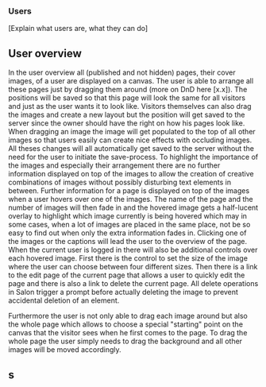 ### Users

[Explain what users are, what they can do]

## User overview
In the user overview all (published and not hidden) pages, their cover images, of a user are displayed on a canvas. The user is able to arrange all these pages just by dragging them around (more on DnD here [x.x]). The positions will be saved so that this page will look the same for all visitors and just as the user wants it to look like. Visitors themselves can also drag the images and create a new layout but the position will get saved to the server since the owner should have the right on how his pages look like.
When dragging an image the image will get populated to the top of all other images so that users easily can create nice effects with occluding images. All theses changes will all automatically get saved to the server without the need for the user to initiate the save-process.
To highlight the importance of the images and especially their arrangement there are no further information displayed on top of the images to allow the creation of creative combinations of images without possibly disturbing text elements in between.
Further information for a page is displayed on top of the images when a user hovers over one of the images. The name of the page and the number of images will then fade in and the hovered image gets a half-lucent overlay to highlight which image currently is being hovered which may in some cases, when a lot of images are placed in the same place, not be so easy to find out when only the extra information fades in. Clicking one of the images or the captions will lead the user to the overview of the page.
When the current user is logged in there will also be additional controls over each hovered image. First there is the control to set the size of the image where the user can choose between four different sizes. Then there is a link to the edit page of the current page that allows a user to quickly edit the page and there is also a link to delete the current page. All delete operations in Salon trigger a prompt before actually deleting the image to prevent accidental deletion of an element.

Furthermore the user is not only able to drag each image around but also the whole page which allows to choose a special "starting" point on the canvas that the visitor sees when he first comes to the page. To drag the whole page the user simply needs to drag the background and all other images will be moved accordingly.

## s